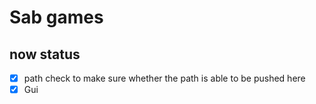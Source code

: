 # Sab games
## now status
- [x] path check to make sure whether the path is able to be pushed here 
- [x] Gui